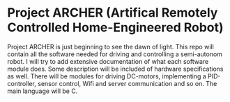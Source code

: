 # Project ARCHER (Artifical Remotely Controlled Home-Engineered Robot)
Project ARCHER is just beginning to see the dawn of light. This repo will contain all the software needed for driving and controlling a semi-autonom robot. I will try to add extensive documentation of what each software module does. Some description will be included of hardware specifications as well. There will be modules for driving DC-motors, implementing a PID-controller, sensor control, Wifi and server communication and so on. The main language will be C.
